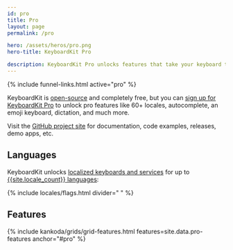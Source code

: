 ```yaml
---
id: pro
title: Pro
layout: page
permalink: /pro

hero: /assets/heros/pro.png
hero-title: KeyboardKit Pro

description: KeyboardKit Pro unlocks features that take your keyboard to the next level.
---
```


{% include funnel-links.html active="pro" %}

KeyboardKit is [open-source](/open-source) and completely free, but you can [sign up for KeyboardKit Pro](/pricing) to unlock pro features like 60+ locales, autocomplete, an emoji keyboard, dictation, and much more.

Visit the [GitHub project site]({{site.github_url_pro}}) for documentation, code examples, releases, demo apps, etc.


## Languages

KeyboardKit unlocks [localized keyboards and services](/features/localization) for up to [{{site.locale_count}} languages](/locales):

{% include locales/flags.html divider=" " %}


## Features

{% include kankoda/grids/grid-features.html features=site.data.pro-features anchor="#pro" %}